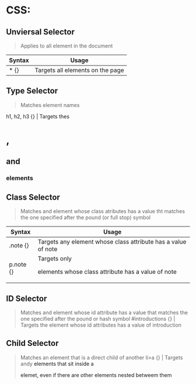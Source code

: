 # CSS:

## Unviersal Selector	
> Applies to all element in the document	

 | Syntax           | Usage                              | 
 | ---------------- | ---------------------------------- |
 | * {}             | Targets all elements on the page   |

## Type Selector
> Matches element names											

h1, h2, h3 {} | Targets thes <h1>, <h2> and <h3> elements

## Class Selector			
> Matches and element whose class atributes has a value tht matches the one specified after the pound (or full stop) symbol 
 
 | Syntax           | Usage                              | 
 | ---------------- | ---------------------------------- |
 | .note {} |  Targets any element whose class attribute has a value of note |
 | p.note {} | Targets only <p> elements whose class attribute has a value of note |

## ID Selector
> Matches and element whose id attribute has a value that matches the one specified after the pound or hash symbol
#introductions {} | Targets the element whose id attributes has a value of introduction

## Child Selector
> Matches an element that is a direct child of another
li>a {}		| Targets andy <a> elements that sit inside a <p> elemet, even if there are other elements nested betweem them


